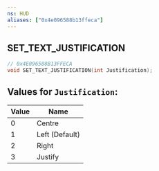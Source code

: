 ```yaml
---
ns: HUD
aliases: ["0x4e096588b13ffeca"]
---
```

## SET_TEXT_JUSTIFICATION

```c
// 0x4E096588B13FFECA
void SET_TEXT_JUSTIFICATION(int Justification);
```

## Values for `Justification`:
| Value | Name |
| --- | --- |
| 0 | Centre |
| 1 | Left (Default) |
| 2 | Right |
| 3 | Justify |

